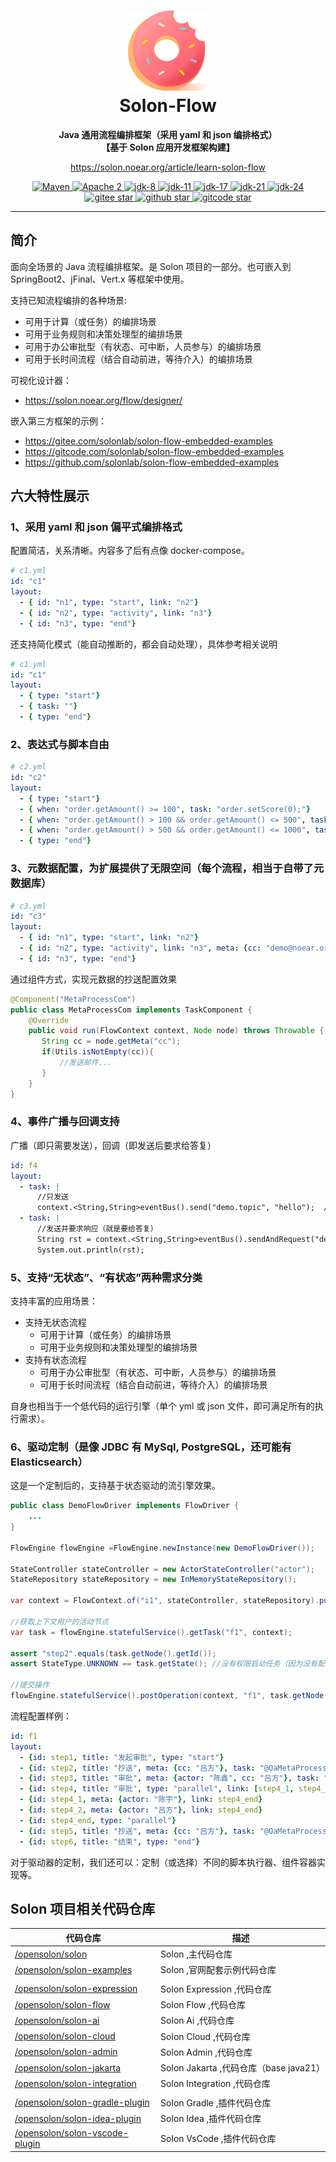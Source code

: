 <h1 align="center" style="text-align:center;">
<img src="solon_icon.png" width="128" />
<br />
Solon-Flow
</h1>
<p align="center">
	<strong>Java 通用流程编排框架（采用 yaml 和 json 编排格式）</strong>
    <br/>
    <strong>【基于 Solon 应用开发框架构建】</strong>
</p>
<p align="center">
	<a href="https://solon.noear.org/article/learn-solon-flow">https://solon.noear.org/article/learn-solon-flow</a>
</p>

<p align="center">
    <a target="_blank" href="https://central.sonatype.com/search?q=org.noear%3Asolon-parent">
        <img src="https://img.shields.io/maven-central/v/org.noear/solon.svg?label=Maven%20Central" alt="Maven" />
    </a>
    <a target="_blank" href="LICENSE">
		<img src="https://img.shields.io/:License-Apache2-blue.svg" alt="Apache 2" />
	</a>
    <a target="_blank" href="https://www.oracle.com/java/technologies/javase/javase-jdk8-downloads.html">
		<img src="https://img.shields.io/badge/JDK-8-green.svg" alt="jdk-8" />
	</a>
    <a target="_blank" href="https://www.oracle.com/java/technologies/javase/jdk11-archive-downloads.html">
		<img src="https://img.shields.io/badge/JDK-11-green.svg" alt="jdk-11" />
	</a>
    <a target="_blank" href="https://www.oracle.com/java/technologies/javase/jdk17-archive-downloads.html">
		<img src="https://img.shields.io/badge/JDK-17-green.svg" alt="jdk-17" />
	</a>
    <a target="_blank" href="https://www.oracle.com/java/technologies/javase/jdk21-archive-downloads.html">
		<img src="https://img.shields.io/badge/JDK-21-green.svg" alt="jdk-21" />
	</a>
    <a target="_blank" href="https://www.oracle.com/java/technologies/javase/jdk24-archive-downloads.html">
		<img src="https://img.shields.io/badge/JDK-24-green.svg" alt="jdk-24" />
	</a>
    <br />
    <a target="_blank" href='https://gitee.com/opensolon/solon-flow/stargazers'>
		<img src='https://gitee.com/opensolon/solon-flow/badge/star.svg' alt='gitee star'/>
	</a>
    <a target="_blank" href='https://github.com/opensolon/solon-flow/stargazers'>
		<img src="https://img.shields.io/github/stars/opensolon/solon-flow.svg?style=flat&logo=github" alt="github star"/>
	</a>
    <a target="_blank" href='https://gitcode.com/opensolon/solon-flow/stargazers'>
		<img src='https://gitcode.com/opensolon/solon-flow/star/badge.svg' alt='gitcode star'/>
	</a>
</p>

<hr />


## 简介

面向全场景的 Java 流程编排框架。是 Solon 项目的一部分。也可嵌入到 SpringBoot2、jFinal、Vert.x 等框架中使用。

支持已知流程编排的各种场景:

* 可用于计算（或任务）的编排场景
* 可用于业务规则和决策处理型的编排场景
* 可用于办公审批型（有状态、可中断，人员参与）的编排场景
* 可用于长时间流程（结合自动前进，等待介入）的编排场景


可视化设计器：

* https://solon.noear.org/flow/designer/


嵌入第三方框架的示例：

* https://gitee.com/solonlab/solon-flow-embedded-examples
* https://gitcode.com/solonlab/solon-flow-embedded-examples
* https://github.com/solonlab/solon-flow-embedded-examples


## 六大特性展示


### 1、采用 yaml 和 json 偏平式编排格式

配置简洁，关系清晰。内容多了后有点像 docker-compose。

```yaml
# c1.yml
id: "c1"
layout: 
  - { id: "n1", type: "start", link: "n2"}
  - { id: "n2", type: "activity", link: "n3"}
  - { id: "n3", type: "end"}
```

还支持简化模式（能自动推断的，都会自动处理），具体参考相关说明

```yaml
# c1.yml
id: "c1"
layout: 
  - { type: "start"}
  - { task: ""}
  - { type: "end"}
```

### 2、表达式与脚本自由

```yaml
# c2.yml
id: "c2"
layout: 
  - { type: "start"}
  - { when: "order.getAmount() >= 100", task: "order.setScore(0);"}
  - { when: "order.getAmount() > 100 && order.getAmount() <= 500", task: "order.setScore(100);"}
  - { when: "order.getAmount() > 500 && order.getAmount() <= 1000", task: "order.setScore(500);"}
  - { type: "end"}
```

### 3、元数据配置，为扩展提供了无限空间（每个流程，相当于自带了元数据库）

```yaml
# c3.yml
id: "c3"
layout: 
  - { id: "n1", type: "start", link: "n2"}
  - { id: "n2", type: "activity", link: "n3", meta: {cc: "demo@noear.org"}, task: "@MetaProcessCom"}
  - { id: "n3", type: "end"}
```

通过组件方式，实现元数据的抄送配置效果

```java
@Component("MetaProcessCom")
public class MetaProcessCom implements TaskComponent {
    @Override
    public void run(FlowContext context, Node node) throws Throwable {
       String cc = node.getMeta("cc");
       if(Utils.isNotEmpty(cc)){
           //发送邮件...
       }
    }
}
```


### 4、事件广播与回调支持

广播（即只需要发送），回调（即发送后要求给答复）

```yaml
id: f4
layout:
  - task: |
      //只发送
      context.<String,String>eventBus().send("demo.topic", "hello");  //支持泛型（类型按需指定，不指定时为 object）
  - task: |
      //发送并要求响应（就是要给答复）
      String rst = context.<String,String>eventBus().sendAndRequest("demo.topic.get", "hello");
      System.out.println(rst);
```

### 5、支持“无状态”、“有状态”两种需求分类

支持丰富的应用场景：

* 支持无状态流程
  * 可用于计算（或任务）的编排场景
  * 可用于业务规则和决策处理型的编排场景
* 支持有状态流程
  * 可用于办公审批型（有状态、可中断，人员参与）的编排场景
  * 可用于长时间流程（结合自动前进，等待介入）的编排场景


自身也相当于一个低代码的运行引擎（单个 yml 或 json 文件，即可满足所有的执行需求）。


### 6、驱动定制（是像 JDBC 有 MySql, PostgreSQL，还可能有 Elasticsearch）

这是一个定制后的，支持基于状态驱动的流引擎效果。

```java
public class DemoFlowDriver implements FlowDriver {
    ...
}

FlowEngine flowEngine =FlowEngine.newInstance(new DemoFlowDriver());

StateController stateController = new ActorStateController("actor");
StateRepository stateRepository = new InMemoryStateRepository();
                
var context = FlowContext.of("i1", stateController, stateRepository).put("actor", "陈鑫");

//获取上下文用户的活动节点
var task = flowEngine.statefulService().getTask("f1", context);

assert "step2".equals(task.getNode().getId());
assert StateType.UNKNOWN == task.getState(); //没有权限启动任务（因为没有配置操作员）

//提交操作
flowEngine.statefulService().postOperation(context, "f1", task.getNode().getId(), Operation.FORWARD);
```

流程配置样例：

```yaml
id: f1
layout:
  - {id: step1, title: "发起审批", type: "start"}
  - {id: step2, title: "抄送", meta: {cc: "吕方"}, task: "@OaMetaProcessCom"}
  - {id: step3, title: "审批", meta: {actor: "陈鑫", cc: "吕方"}, task: "@OaMetaProcessCom"}
  - {id: step4, title: "审批", type: "parallel", link: [step4_1, step4_2]}
  - {id: step4_1, meta: {actor: "陈宇"}, link: step4_end}
  - {id: step4_2, meta: {actor: "吕方"}, link: step4_end}
  - {id: step4_end, type: "parallel"}
  - {id: step5, title: "抄送", meta: {cc: "吕方"}, task: "@OaMetaProcessCom"}
  - {id: step6, title: "结束", type: "end"}
```

对于驱动器的定制，我们还可以：定制（或选择）不同的脚本执行器、组件容器实现等。




## Solon 项目相关代码仓库


| 代码仓库                                                             | 描述                               | 
|------------------------------------------------------------------|----------------------------------| 
| [/opensolon/solon](../../../../opensolon/solon)                             | Solon ,主代码仓库                     | 
| [/opensolon/solon-examples](../../../../opensolon/solon-examples)           | Solon ,官网配套示例代码仓库                |
|                                                                  |                                  |
| [/opensolon/solon-expression](../../../../opensolon/solon-expression)                   | Solon Expression ,代码仓库           | 
| [/opensolon/solon-flow](../../../../opensolon/solon-flow)                   | Solon Flow ,代码仓库                 | 
| [/opensolon/solon-ai](../../../../opensolon/solon-ai)                       | Solon Ai ,代码仓库                   | 
| [/opensolon/solon-cloud](../../../../opensolon/solon-cloud)                 | Solon Cloud ,代码仓库                | 
| [/opensolon/solon-admin](../../../../opensolon/solon-admin)                 | Solon Admin ,代码仓库                | 
| [/opensolon/solon-jakarta](../../../../opensolon/solon-jakarta)             | Solon Jakarta ,代码仓库（base java21） | 
| [/opensolon/solon-integration](../../../../opensolon/solon-integration)     | Solon Integration ,代码仓库          | 
|                                                                  |                                  |
| [/opensolon/solon-gradle-plugin](../../../../opensolon/solon-gradle-plugin) | Solon Gradle ,插件代码仓库             | 
| [/opensolon/solon-idea-plugin](../../../../opensolon/solon-idea-plugin)     | Solon Idea ,插件代码仓库               | 
| [/opensolon/solon-vscode-plugin](../../../../opensolon/solon-vscode-plugin) | Solon VsCode ,插件代码仓库             | 

